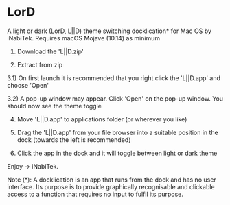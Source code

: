 # LorD
A light or dark (LorD, L||D) theme switching docklication* for Mac OS by iNabiTek.
Requires macOS Mojave (10.14) as minimum

1) Download the 'L||D.zip'

2) Extract from zip

3.1) On first launch it is recommended that you right click the 'L||D.app' and choose 'Open' 

3.2) A pop-up window may appear. Click 'Open' on the pop-up window. You should now see the theme toggle

4) Move 'L||D.app' to applications folder (or wherever you like)

5) Drag the 'L||D.app' from your file browser into a suitable position in the dock (towards the left is recommended)

6) Click the app in the dock and it will toggle between light or dark theme

Enjoy -> iNabiTek.

Note (*): A docklication is an app that runs from the dock and has no user interface. Its purpose is to provide graphically recognisable and clickable access to a function that requires no input to fulfil its purpose.
